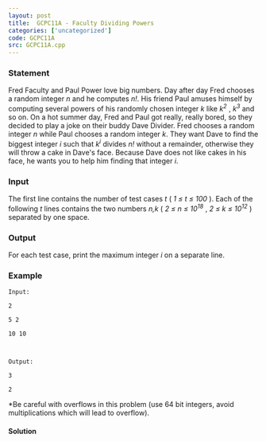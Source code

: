 ```yaml
---
layout: post
title:  GCPC11A - Faculty Dividing Powers
categories: ['uncategorized']
code: GCPC11A
src: GCPC11A.cpp
---
```


### **Statement**

Fred Faculty and Paul Power love big numbers. Day after day Fred chooses a
random integer _n_ and he computes _n!_. His friend Paul amuses himself by
computing several powers of his randomly chosen integer _k_ like
_k<sup>2</sup>_ , _k<sup>3</sup>_ and so on. On a hot summer day, Fred
and Paul got really, really bored, so they decided to play a joke on their
buddy Dave Divider. Fred chooses a random integer _n_ while Paul chooses a
random integer _k_. They want Dave to find the biggest integer _i_ such that
_k<sup>i</sup>_ divides _n!_ without a remainder, otherwise they will
throw a cake in Dave's face. Because Dave does not like cakes in his face, he
wants you to help him finding that integer _i_.

### Input

The first line contains the number of test cases _t_ ( _1 ≤ t ≤ 100_ ). Each
of the following _t_ lines contains the two numbers _n,k_ ( _2 ≤ n ≤
10<sup>18</sup>_ , _2 ≤ k ≤ 10<sup>12</sup>_ ) separated by one space.

### Output

For each test case, print the maximum integer _i_ on a separate line.

### Example

    
    
    Input:
    2
    5 2
    10 10
    
    Output:
    3
    2
    

 *Be careful with overflows in this problem (use 64 bit integers, avoid
multiplications which will lead to overflow).



#### **Solution**



